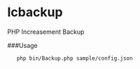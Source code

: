 Icbackup
========

PHP Increasement Backup


###Usage


```
   php bin/Backup.php sample/config.json
```
